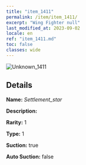 ```yaml
---
title: "item_1411"
permalink: /item/item_1411/
excerpt: "Wing Fighter null"
last_modified_at: 2023-09-02
locale: en
ref: "item_1411.md"
toc: false
classes: wide
---
```



 ![Unknown_1411](/images/item/Settlement_star_p.png)



## Details

 **Name:** *Settlement_star* 

 **Description:** 

 **Rarity:** 1 

 **Type:** 1 

 **Suction:** true 

 **Auto Suction:** false 


